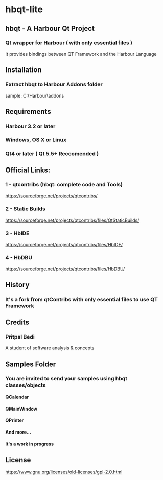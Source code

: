 # hbqt-lite

## hbqt - A Harbour Qt Project

### Qt wrapper for Harbour ( with only essential files )
It provides bindings between QT Framework and the Harbour Language



## Installation

### Extract hbqt to Harbour Addons folder
sample: C:\Harbour\addons



## Requirements

###    Harbour 3.2 or later
###    Windows, OS X or Linux
###    Qt4 or later (  Qt 5.5+ Reccomended )



## Official Links:

### 1 - qtcontribs (hbqt: complete code and Tools)
https://sourceforge.net/projects/qtcontribs/

### 2 - Static Builds
https://sourceforge.net/projects/qtcontribs/files/QtStaticBuilds/

### 3 - HbIDE
https://sourceforge.net/projects/qtcontribs/files/HbIDE/

### 4 - HbDBU
https://sourceforge.net/projects/qtcontribs/files/HbDBU/



## History

### It's a fork from qtContribs with only essential files to use QT Framework



## Credits

### Pritpal Bedi
A student of software analysis & concepts



## Samples Folder

### You are invited to send your samples using hbqt classes/objects
#### QCalendar
#### QMainWindow
#### QPrinter
#### And more...
#### It's a work in progress


## License

https://www.gnu.org/licenses/old-licenses/gpl-2.0.html
